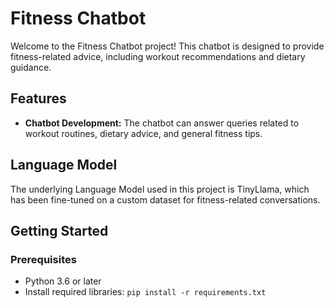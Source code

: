 # Fitness Chatbot

Welcome to the Fitness Chatbot project! This chatbot is designed to provide fitness-related advice, including workout recommendations and dietary guidance.

## Features

- **Chatbot Development:** The chatbot can answer queries related to workout routines, dietary advice, and general fitness tips.

## Language Model

The underlying Language Model used in this project is TinyLlama, which has been fine-tuned on a custom dataset for fitness-related conversations.

## Getting Started

### Prerequisites

- Python 3.6 or later
- Install required libraries: `pip install -r requirements.txt`
